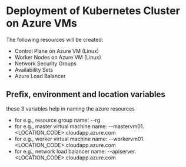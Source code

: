 # Deployment of Kubernetes Cluster on Azure VMs

The following resources will be created:
- Control Plane on Azure VM (Linux)
- Worker Nodes on Azure VM (Linux)
- Network Security Groups
- Availability Sets
- Azure Load Balancer

## Prefix, environment and location variables
these 3 variables help in naming the azure resources
- for e.g., resource group name: <PREFIX>-<ENVIRONMENT>-rg
- for e.g., master virtual machine name: <PREFIX>-<ENVIRONMENT>-mastervm01.<LOCATION_CODE>.cloudapp.azure.com
- for e.g., worker virtual machine name: <PREFIX>-<ENVIRONMENT>-workervm01.<LOCATION_CODE>.cloudapp.azure.com
- for e.g., network load balancer name: <PREFIX>-<ENVIRONMENT>-apiserver.<LOCATION_CODE>.cloudapp.azure.com